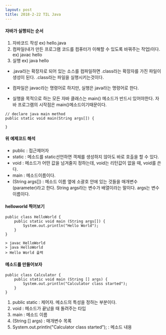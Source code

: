 ```yaml
---
layout: post
title: 2018-2-22 TIL Java
---
```


#### 자바가 실행되는 순서
1. 자바코드 작성 ex) hello.java
2. 컴파일(내가 만든 프로그램 코드를 컴퓨터가 이해할 수 있도록 바꿔주는 작업)이다. ex) javac hello
3. 실행 ex) java hello
- .java라는 확장자로 되어 있는 소스를 컴파일하면 .class라는 확장자를 가진 파일이 생성이 된다. .class라는 파일을 실행시키는것이다.
- 컴파일은 javac라는 명령어로 하지만, 실행은 java라는 명령어로 한다.

- 실행을 목적으로 하는 모든 자바 클래스는 main() 메소드가 반드시 있어야한다. 자바 프로그램의 시작점은 main()메소드이기때문이다.

```
// declare java main method
public static void main(String args[]) {

}
```
#### 위 예제코드 해석
- public : 접근제어자
- static : 메소드를 static선언하면 객체를 생성하지 않아도 바로 호출을 할 수 있다.
- void : 메소드가 어떤 값을 넘겨줄지 정하는데, void는 리턴값이 없을 때, void를 쓴다.
- main : 메소드이름이다.
- (String args[]) : 메소드 이름 옆에 소괄호 안에 있는 것들을 매개변수(parameter)라고 한다. String args라는 변수가 배열이라는 말이다. args는 변수 이름이다.

#### helloworld 찍어보기

```
public class HelloWorld {
	public static void main (String args[]) {
    	System.out.println("Hello World");
    }
}

> javac HelloWorld
> java HelloWorld
> Hello World 출력
```

#### 메소드를 만들어보자

```
public class Calculator {
	public static void main (String [] args) {
    	System.out.println("Calculator class started");
    }
}

```
1. public static : 제어자. 메소드의 특성을 정하는 부분이다.
2. void : 메소드가 끝났을 때 돌려주는 타입
3. main : 메소드 이름
4. (String [] args) : 매개변수 목록
5. System.out.println("Calculator class started"); : 메소드 내용
